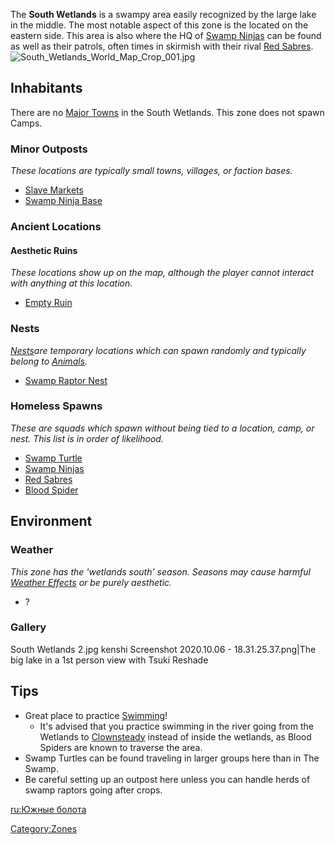 The **South Wetlands** is a swampy area easily recognized by the large
lake in the middle. The most notable aspect of this zone is the [](Slave_Markets.md) located on the eastern side. This area
is also where the HQ of [Swamp Ninjas](Swamp_Ninjas.md "wikilink") can be
found as well as their patrols, often times in skirmish with their rival
[Red Sabres](Red_Sabres.md "wikilink").
![](South_Wetlands_World_Map_Crop_001.jpg "South_Wetlands_World_Map_Crop_001.jpg")

## Inhabitants

There are no [Major Towns](Major_Towns.md "wikilink") in the South
Wetlands. This zone does not spawn Camps.

### Minor Outposts

*These locations are typically small towns, villages, or faction bases.*

- [Slave Markets](Slave_Markets.md "wikilink")
- [Swamp Ninja Base](Swamp_Ninja_Base.md "wikilink")

### Ancient Locations

#### Aesthetic Ruins

*These locations show up on the map, although the player cannot interact
with anything at this location.*

- [Empty Ruin](Empty_Ruins.md "wikilink")

### Nests

[*Nests*](Nest.md "wikilink")*are temporary locations which can spawn
randomly and typically belong to [Animals](Fauna.md "wikilink").*

- [Swamp Raptor Nest](Swamp_Raptor_Nest.md "wikilink")

### Homeless Spawns

*These are squads which spawn without being tied to a location, camp, or
nest. This list is in order of likelihood.*

- [Swamp Turtle](Swamp_Turtle.md "wikilink")
- [Swamp Ninjas](Swamp_Ninjas.md "wikilink")
- [Red Sabres](Red_Sabres.md "wikilink")
- [Blood Spider](Blood_Spider.md "wikilink")

## Environment

### Weather

*This zone has the 'wetlands south' season. Seasons may cause harmful
[Weather Effects](Weather_Effects.md "wikilink") or be purely aesthetic.*

- ?

### Gallery

South Wetlands 2.jpg kenshi Screenshot 2020.10.06 - 18.31.25.37.png\|The
big lake in a 1st person view with Tsuki Reshade

## Tips

- Great place to practice [Swimming](Swimming.md "wikilink")!
  - It's advised that you practice swimming in the river going from the
    Wetlands to [Clownsteady](Clownsteady.md "wikilink") instead of inside
    the wetlands, as Blood Spiders are known to traverse the area.
- Swamp Turtles can be found traveling in larger groups here than in The
  Swamp.
- Be careful setting up an outpost here unless you can handle herds of
  swamp raptors going after crops.

[ru:Южные болота](ru:Южные_болота "wikilink")

[Category:Zones](Category:Zones "wikilink")